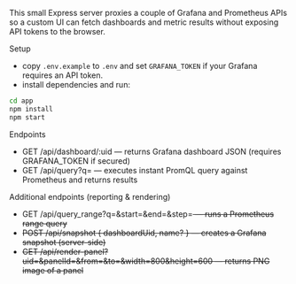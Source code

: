 This small Express server proxies a couple of Grafana and Prometheus APIs so a custom UI can fetch dashboards and metric results without exposing API tokens to the browser.

Setup

- copy `.env.example` to `.env` and set `GRAFANA_TOKEN` if your Grafana requires an API token.
- install dependencies and run:

```bash
cd app
npm install
npm start
```

Endpoints

- GET /api/dashboard/:uid — returns Grafana dashboard JSON (requires GRAFANA_TOKEN if secured)
- GET /api/query?q=<promql> — executes instant PromQL query against Prometheus and returns results

Additional endpoints (reporting & rendering)

- GET /api/query_range?q=<promql>&start=<unix>&end=<unix>&step=<s> — runs a Prometheus range query
- POST /api/snapshot { dashboardUid, name? } — creates a Grafana snapshot (server-side)
- GET /api/render-panel?uid=<uid>&panelId=<id>&from=<from>&to=<to>&width=800&height=600 — returns PNG image of a panel
